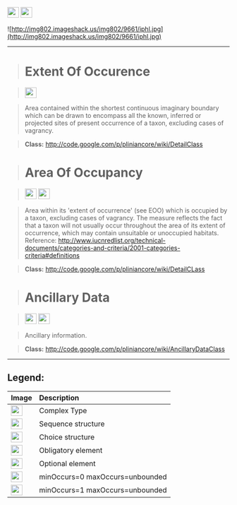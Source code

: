 <img src='http://imageshack.us/a/img16/5397/multipleg.jpg' width='26' height='24' /> <img src='http://img6.imageshack.us/img6/1315/sequencej.jpg' width='26' height='24' />


![http://img802.imageshack.us/img802/9661/iphl.jpg](http://img802.imageshack.us/img802/9661/iphl.jpg)






---

> # Extent Of Occurence #

> <img src='http://img585.imageshack.us/img585/4808/optional.jpg' width='26' height='24' />

> Area contained within the shortest continuous imaginary boundary which can be drawn to encompass all the known, inferred or projected sites of present occurrence of a taxon, excluding cases of  vagrancy.

> <b>Class:</b> http://code.google.com/p/pliniancore/wiki/DetailClass

> # Area Of Occupancy #

> <img src='http://img585.imageshack.us/img585/4808/optional.jpg' width='26' height='24' /> <img src='http://img198.imageshack.us/img198/6134/unoinfinito.jpg' width='26' height='24' />

> Area within its 'extent of occurrence' (see EOO) which is occupied by a taxon, excluding cases of vagrancy. The measure reflects the fact that a taxon will not usually occur throughout the area of its extent of occurrence, which may contain unsuitable or unoccupied habitats. Reference: http://www.iucnredlist.org/technical-documents/categories-and-criteria/2001-categories-criteria#definitions

> <b>Class:</b> http://code.google.com/p/pliniancore/wiki/DetailCLass


> # Ancillary Data #

> <img src='http://imageshack.us/a/img16/5397/multipleg.jpg' width='26' height='24' /> <img src='http://img19.imageshack.us/img19/4356/infinitol.jpg' width='26' height='24' />

> Ancillary information.

> <b>Class:</b> http://code.google.com/p/pliniancore/wiki/AncillaryDataClass


---

<h2><b>Legend:</b></h2>

|Image|Description|
|:----|:----------|
|<img src='http://imageshack.us/a/img16/5397/multipleg.jpg' width='26' height='24' />|Complex Type|
|<img src='http://img6.imageshack.us/img6/1315/sequencej.jpg' width='26' height='24' />|Sequence structure|
|<img src='http://img266.imageshack.us/img266/2791/choice.jpg' width='26' height='24' />|Choice structure|
|<img src='http://img52.imageshack.us/img52/2777/elementkw.jpg' width='26' height='24' />|Obligatory element|
|<img src='http://img585.imageshack.us/img585/4808/optional.jpg' width='26' height='24' />|Optional element|
|<img src='http://img19.imageshack.us/img19/4356/infinitol.jpg' width='26' height='24' />|minOccurs=0 maxOccurs=unbounded|
|<img src='http://img198.imageshack.us/img198/6134/unoinfinito.jpg' width='26' height='24' />|minOccurs=1 maxOccurs=unbounded|